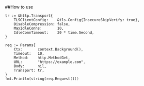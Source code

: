 ##How to use

    tr := &http.Transport{
		TLSClientConfig:    &tls.Config{InsecureSkipVerify: true},
		DisableCompression: false,
		MaxIdleConns:       10,
		IdleConnTimeout:    30 * time.Second,
	}

	req := Params{
		Ctx:       context.Background(),
		Timeout:   10,
		Method:    http.MethodGet,
		URL:       "https://example.com",
		Body:      nil,
		Transport: tr,
	}
	fmt.Println(string(req.Request()))